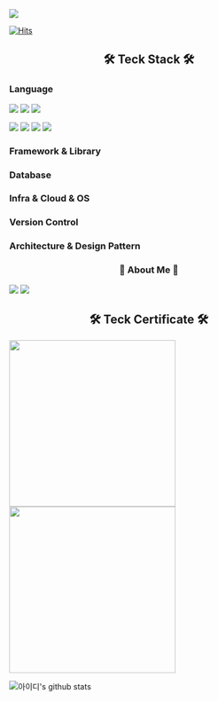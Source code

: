 <div align="left">

<img src="https://capsule-render.vercel.app/api?type=waving&color=auto&height=250&section=header&text=JunSeok%20Kim&fontSize=90&fontColor=000000&fontAlignY=40&fontAlign=50&desc=Developer&descAlign=73&descAlignY=60&descSize=30" />

[![Hits](https://hits.seeyoufarm.com/api/count/incr/badge.svg?url=https%3A%2F%2Fgithub.com%2FJun1115&count_bg=%23EFB5DC&title_bg=%23F98294&icon=hey.svg&icon_color=%23FFFFFF&title=hits&edge_flat=false)](https://github.com/Jun1115)
  
<h2 align="center">🛠 Teck Stack 🛠</h2>
<h3 align="left">Language</h2>
<p align="left">
<img src="https://img.shields.io/badge/Python-white?style=flat&logo=Python&logoColor=3776AB"/></a>
<img src="https://img.shields.io/badge/pandas-150458?style=flat&logo=pandas&logoColor=white"/></a>
<img src="https://img.shields.io/badge/RPA-UiPath-orange"/></a>

<img src="https://img.shields.io/badge/Visual Studio Code-007ACC?style=flat&logo=Visual Studio Code&logoColor=white"/></a>
<img src="https://img.shields.io/badge/GitHub-181717?style=flat&logo=GitHub&logoColor=white"/></a>
<img src="https://img.shields.io/badge/Discord-5865F2?style=flat&logo=Discord&logoColor=white"/></a>
<img src="https://img.shields.io/badge/Slack-4A154B?style=flat&logo=Slack&logoColor=white"/></a>
</p>

<h3 align="left">Framework & Library</h3>
<p align="left">
</p>

<h3 align="left">Database</h3>
<p align="left">
</p>


<h3 align="left">Infra & Cloud & OS</h3>
<p align="left">
</p>

<h3 align="left">Version Control</h3>
<p align="left">
</p>

<h3 align="left">Architecture & Design Pattern</h3>
<p align="left">
</p>


<h3 align="center"> 🎳 About Me 🎳 </h3>
<p align="left"> 
<a href="https://www.instagram.com/jun_meeeeee/"><img src="https://img.shields.io/badge/Instagram-E4405F?style=flat&logo=Instagram&logoColor=white&link=https://www.instagram.com/jun_meeeeee/"/></a>
<a href="https://www.notion.so/52f0940095d342c6998e7a40d08761f0"><img src="https://img.shields.io/badge/Notion-000000?style=flat&logo=Notion&logoColor=white&link=https://www.notion.so/52f0940095d342c6998e7a40d08761f0"/></a>
</p>

<h2 align="center">🛠 Teck Certificate 🛠</h2>
<p align="left">
<img src="https://user-images.githubusercontent.com/114639257/215338073-8f6543e6-7022-4061-8662-d452fd128793.jpg" width="300"></img>
<img src="https://user-images.githubusercontent.com/114639257/215338311-cb8821ef-ced8-47df-8d80-24dff9a15ce0.jpg" width="300"></img>
</p>
  
![아이디's github stats](https://github-readme-stats.vercel.app/api?username=Jun1115&show_icons=true)

</div>
